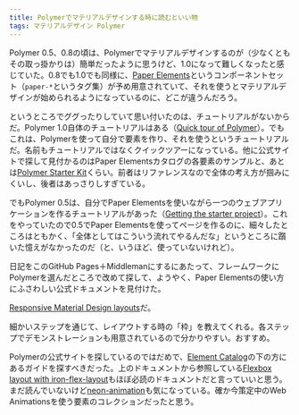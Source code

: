 ```yaml
---
title: Polymerでマテリアルデザインする時に読むといい物
tags: マテリアルデザイン Polymer
---
```


Polymer 0.5、0.8の頃は、Polymerでマテリアルデザインするのが（少なくともその取っ掛かりは）簡単だったように思うけど、1.0になって難しくなったと感じていた。0.8でも1.0でも同様に、[Paper Elements][]というコンポーネントセット（`paper-*`というタグ集）が予め用意されていて、それを使うとマテリアルデザインが始められるようになっているのに、どこが違うんだろう。

というところでググったりしていて思い付いたのは、チュートリアルがないからだ。Polymer 1.0自体のチュートリアルはある（[Quick tour of Polymer][]）。でもこれは、Polymerを使って自分で要素を作り、それを使うというチュートリアルだ。名前もチュートリアルではなくクイックツアーになっている。他に公式サイトで探して見付かるのはPaper Elementsカタログの各要素のサンプルと、あとは[Polymer Starter Kit][]くらい。前者はリファレンスなので全体の考え方が掴みにくいし、後者はあっさりしすぎている。

でもPolymer 0.5は、自分でPaper Elementsを使いながら一つのウェブアプリケーションを作るチュートリアルがあった（[Getting the starter project][]）。これをやっていたので0.5でPaper Elementsを使ってページを作るのに、細々したところはともかく、「全体としてはこういう流れてやるんだな」というところに躓いた憶えがなかったのだ（と、いうほど、使っていないけれど）。

日記をこのGitHub Pages＋Middlemanにするにあたって、フレームワークにPolymerを選んだところで改めて探して、ようやく、Paper Elementsの使い方にふさわしい公式ドキュメントを見付けた。

[Responsive Material Design layouts][]だ。

細かいステップを通じて、レイアウトする時の「枠」を教えてくれる。各ステップでデモンストレーションも用意されているので分かりやすい。おすすめ。

Polymerの公式サイトを探しているのではだめで、[Element Catalog][]の下の方にあるガイドを探すべきだった。上のドキュメントから参照している[Flexbox layout with iron-flex-layout][]もほぼ必読のドキュメントだと言っていいと思う。まだ読んでいないけど[neon-animation][]も気になっている。確か今策定中のWeb Animationsを使う要素のコレクションだったと思う。

[Paper Elements]: https://elements.polymer-project.org/browse?package=paper-elements
[Quick tour of Polymer]: https://www.polymer-project.org/1.0/docs/start/quick-tour.html
[Polymer Starter Kit]: https://developers.google.com/web/tools/polymer-starter-kit/
[Getting the starter project]: https://www.polymer-project.org/0.5/docs/start/tutorial/intro.html
[Responsive Material Design layouts]: https://elements.polymer-project.org/guides/responsive-material-design-layouts
[Element Catalog]: https://elements.polymer-project.org
[Flexbox layout with iron-flex-layout]: https://elements.polymer-project.org/guides/flex-layout
[neon-animation]: https://elements.polymer-project.org/guides/using-neon-animations
